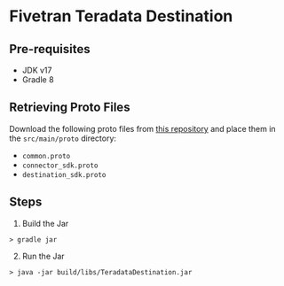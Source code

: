 # Fivetran Teradata Destination

## Pre-requisites
- JDK v17
- Gradle 8

## Retrieving Proto Files
Download the following proto files from [this repository](https://github.com/fivetran/fivetran_sdk) and place them in the `src/main/proto` directory:

- `common.proto`
- `connector_sdk.proto`
- `destination_sdk.proto`

## Steps

1. Build the Jar
```
> gradle jar
```
2. Run the Jar
```
> java -jar build/libs/TeradataDestination.jar
```

